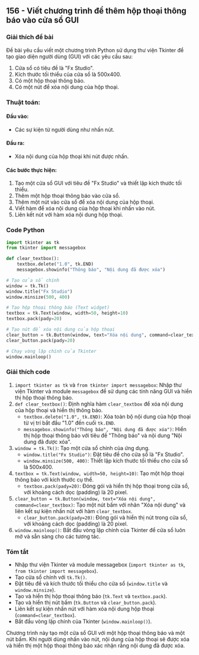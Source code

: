 ## 156 - Viết chương trình để thêm hộp thoại thông báo vào cửa sổ GUI

### Giải thích đề bài

Đề bài yêu cầu viết một chương trình Python sử dụng thư viện Tkinter để tạo giao diện người dùng (GUI) với các yêu cầu sau:

1. Cửa sổ có tiêu đề là "Fx Studio".
2. Kích thước tối thiểu của cửa sổ là 500x400.
3. Có một hộp thoại thông báo.
4. Có một nút để xóa nội dung của hộp thoại.

### Thuật toán:

#### Đầu vào:

- Các sự kiện từ người dùng như nhấn nút.

#### Đầu ra:

- Xóa nội dung của hộp thoại khi nút được nhấn.

#### Các bước thực hiện:

1. Tạo một cửa sổ GUI với tiêu đề "Fx Studio" và thiết lập kích thước tối thiểu.
2. Thêm một hộp thoại thông báo vào cửa sổ.
3. Thêm một nút vào cửa sổ để xóa nội dung của hộp thoại.
4. Viết hàm để xóa nội dung của hộp thoại khi nhấn vào nút.
5. Liên kết nút với hàm xóa nội dung hộp thoại.

### Code Python

```python
import tkinter as tk
from tkinter import messagebox

def clear_textbox():
    textbox.delete("1.0", tk.END)
    messagebox.showinfo("Thông báo", "Nội dung đã được xóa")

# Tạo cửa sổ chính
window = tk.Tk()
window.title("Fx Studio")
window.minsize(500, 400)

# Tạo hộp thoại thông báo (Text widget)
textbox = tk.Text(window, width=50, height=10)
textbox.pack(pady=20)

# Tạo nút để xóa nội dung của hộp thoại
clear_button = tk.Button(window, text="Xóa nội dung", command=clear_textbox)
clear_button.pack(pady=20)

# Chạy vòng lặp chính của Tkinter
window.mainloop()
```

### Giải thích code

1. `import tkinter as tk` và `from tkinter import messagebox`: Nhập thư viện Tkinter và module `messagebox` để sử dụng các tính năng GUI và hiển thị hộp thoại thông báo.
2. `def clear_textbox()`: Định nghĩa hàm `clear_textbox` để xóa nội dung của hộp thoại và hiển thị thông báo.
   - `textbox.delete("1.0", tk.END)`: Xóa toàn bộ nội dung của hộp thoại từ vị trí bắt đầu "1.0" đến cuối `tk.END`.
   - `messagebox.showinfo("Thông báo", "Nội dung đã được xóa")`: Hiển thị hộp thoại thông báo với tiêu đề "Thông báo" và nội dung "Nội dung đã được xóa".
3. `window = tk.Tk()`: Tạo một cửa sổ chính của ứng dụng.
   - `window.title("Fx Studio")`: Đặt tiêu đề cho cửa sổ là "Fx Studio".
   - `window.minsize(500, 400)`: Thiết lập kích thước tối thiểu cho cửa sổ là 500x400.
4. `textbox = tk.Text(window, width=50, height=10)`: Tạo một hộp thoại thông báo với kích thước cụ thể.
   - `textbox.pack(pady=20)`: Đóng gói và hiển thị hộp thoại trong cửa sổ, với khoảng cách dọc (padding) là 20 pixel.
5. `clear_button = tk.Button(window, text="Xóa nội dung", command=clear_textbox)`: Tạo một nút bấm với nhãn "Xóa nội dung" và liên kết sự kiện nhấn nút với hàm `clear_textbox`.
   - `clear_button.pack(pady=20)`: Đóng gói và hiển thị nút trong cửa sổ, với khoảng cách dọc (padding) là 20 pixel.
6. `window.mainloop()`: Bắt đầu vòng lặp chính của Tkinter để cửa sổ luôn mở và sẵn sàng cho các tương tác.

### Tóm tắt

- Nhập thư viện Tkinter và module messagebox (`import tkinter as tk`, `from tkinter import messagebox`).
- Tạo cửa sổ chính với `tk.Tk()`.
- Đặt tiêu đề và kích thước tối thiểu cho cửa sổ (`window.title` và `window.minsize`).
- Tạo và hiển thị hộp thoại thông báo (`tk.Text` và `textbox.pack`).
- Tạo và hiển thị nút bấm (`tk.Button` và `clear_button.pack`).
- Liên kết sự kiện nhấn nút với hàm xóa nội dung hộp thoại (`command=clear_textbox`).
- Bắt đầu vòng lặp chính của Tkinter (`window.mainloop()`).

Chương trình này tạo một cửa sổ GUI với một hộp thoại thông báo và một nút bấm. Khi người dùng nhấn vào nút, nội dung của hộp thoại sẽ được xóa và hiển thị một hộp thoại thông báo xác nhận rằng nội dung đã được xóa.
